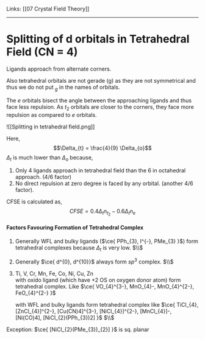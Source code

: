 Links: [[07 Crystal Field Theory]]
___
# Splitting of d orbitals in Tetrahedral Field (CN = 4)
Ligands approach from alternate corners. 

Also tetrahedral orbitals are not gerade (g) as they are not symmetrical and thus we do not put $_{g}$ in the names of orbitals. 

The $e$ orbitals bisect the angle between the approaching ligands and  thus face less repulsion. As $t_{2}$ orbitals are closer to the corners, they face more repulsion as compared to $e$ orbitals. 

![[Splitting in tetrahedral field.png]]

Here,
$$\Delta_{t} = \frac{4}{9} \Delta_{o}$$
$\Delta_{t}$ is much lower than $\Delta_{o}$ because,
1. Only 4 ligands approach in tetrahedral field than the 6 in octahedral approach. (4/6 factor)
2. No direct repulsion at zero degree is faced by any orbital. (another 4/6 factor).

CFSE is calculated as,
$$CFSE = 0.4 \Delta_{t} n_{t_{2}} - 0.6 \Delta_{t} n_{e}$$

#### Factors Favouring Formation of Tetrahedral Complex
1. Generally WFL and bulky ligands ($\ce{ PPh_{3}, I^{-}, PMe_{3} }$) form tetrahedral complexes because $\Delta_{t}$ is very low. 
   $\\$

2. Generally $\ce{ d^{0}, d^{10}}$ always form $sp^{3}$ complex. 
   $\\$

3. Ti, V, Cr, Mn, Fe, Co, Ni, Cu, Zn  
   with oxido ligand (which have +2 OS on oxygen donor atom) form tetrahedral complex.  Like $\ce{ VO_{4}^{3-}, MnO_{4}-, MnO_{4}^{2-}, FeO_{4}^{2-} }$
   
   with WFL and bulky ligands form tetrahedral complex like $\ce{ TiCl_{4}, [ZnCl_{4}]^{2-}, [Cu(CN)4]^{3-}, [NiCl_{4}]^{2-}, [MnCl_{4}]-, [Ni(CO)4], [NiCl_{2}(PPh_{3})2] }$
   $\\$

Exception:  $\ce{ [NiCl_{2}(PMe_{3})_{2}] }$ is sq. planar